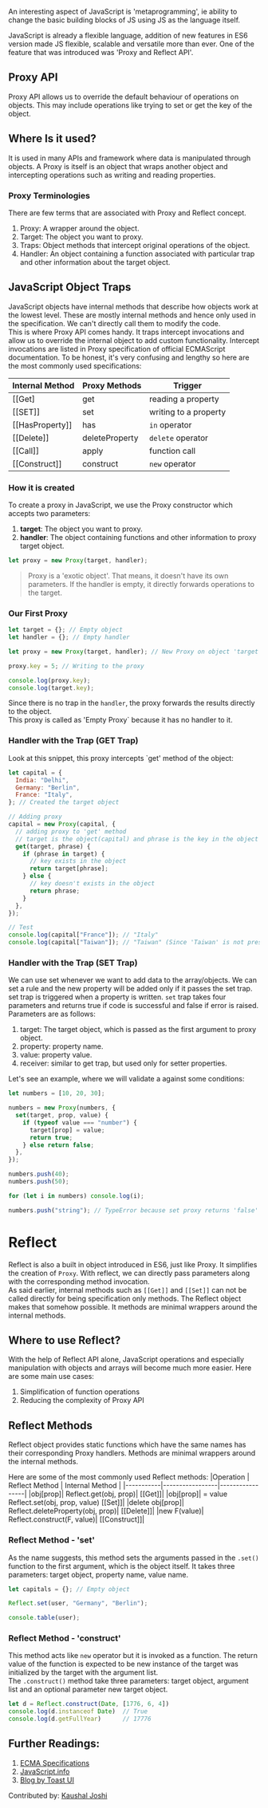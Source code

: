 An interesting aspect of JavaScript is 'metaprogramming', ie ability to change the basic building blocks of JS using JS as the language itself.

JavaScript is already a flexible language, addition of new features in ES6 version made JS flexible, scalable and versatile more than ever. One of the feature that was introduced was 'Proxy and Reflect API'.

## Proxy API

Proxy API allows us to override the default behaviour of operations on objects. This may include operations like trying to set or get the key of the object.

## Where Is it used?

It is used in many APIs and framework where data is manipulated through objects. A Proxy is itself is an object that wraps another object and intercepting operations such as writing and reading properties.

### Proxy Terminologies

There are few terms that are associated with Proxy and Reflect concept.

1. Proxy: A wrapper around the object.
2. Target: The object you want to proxy.
3. Traps: Object methods that intercept original operations of the object.
4. Handler: An object containing a function associated with particular trap and other information about the target object.

## JavaScript Object Traps

JavaScript objects have internal methods that describe how objects work at the lowest level. These are mostly internal methods and hence only used in the specification. We can't directly call them to modify the code.  
This is where Proxy API comes handy. It traps intercept invocations and allow us to override the internal object to add custom functionality.
Intercept invocations are listed in Proxy specification of official ECMAScript documentation. To be honest, it's very confusing and lengthy so here are the most commonly used specifications:

| Internal Method | Proxy Methods  | Trigger               |
| --------------- | -------------- | --------------------- |
| [[Get]          | get            | reading a property    |
| [[SET]]         | set            | writing to a property |
| [[HasProperty]] | has            | `in` operator         |
| [[Delete]]      | deleteProperty | `delete` operator     |
| [[Call]]        | apply          | function call         |
| [[Construct]]   | construct      | `new` operator        |

### How it is created

To create a proxy in JavaScript, we use the Proxy constructor which accepts two parameters:

1. **target**: The object you want to proxy.
2. **handler**: The object containing functions and other information to proxy target object.

```js
let proxy = new Proxy(target, handler);
```

> Proxy is a 'exotic object'. That means, it doesn't have its own parameters. If the handler is empty, it directly forwards operations to the target.

### Our First Proxy

```js
let target = {}; // Empty object
let handler = {}; // Empty handler

let proxy = new Proxy(target, handler); // New Proxy on object 'target'

proxy.key = 5; // Writing to the proxy

console.log(proxy.key);
console.log(target.key);
```

Since there is no trap in the `handler`, the proxy forwards the results directly to the object.  
This proxy is called as 'Empty Proxy` because it has no handler to it.

### Handler with the Trap (GET Trap)

Look at this snippet, this proxy intercepts `get' method of the object:

```js
let capital = {
  India: "Delhi",
  Germany: "Berlin",
  France: "Italy",
}; // Created the target object

// Adding proxy
capital = new Proxy(capital, {
  // adding proxy to 'get' method
  // target is the object(capital) and phrase is the key in the object
  get(target, phrase) {
    if (phrase in target) {
      // key exists in the object
      return target[phrase];
    } else {
      // key doesn't exists in the object
      return phrase;
    }
  },
});

// Test
console.log(capital["France"]); // "Italy"
console.log(capital["Taiwan"]); // "Taiwan" (Since 'Taiwan' is not present in the object.)
```

### Handler with the Trap (SET Trap)

We can use set whenever we want to add data to the array/objects. We can set a rule and the new property will be added only if it passes the set trap. set trap is triggered when a property is written.
`set` trap takes four parameters and returns true if code is successful and false if error is raised.
Parameters are as follows:

1. target: The target object, which is passed as the first argument to proxy object.
2. property: property name.
3. value: property value.
4. receiver: similar to get trap, but used only for setter properties.

Let's see an example, where we will validate a against some conditions:

```js
let numbers = [10, 20, 30];

numbers = new Proxy(numbers, {
  set(target, prop, value) {
    if (typeof value === "number") {
      target[prop] = value;
      return true;
    } else return false;
  },
});

numbers.push(40);
numbers.push(50);

for (let i in numbers) console.log(i);

numbers.push("string"); // TypeError because set proxy returns 'false'
```

# Reflect

Reflect is also a built in object introduced in ES6, just like Proxy. It simplifies the creation of `Proxy`. With reflect, we can directly pass parameters along with the corresponding method invocation.  
As said earlier, internal methods such as `[[Get]]` and `[[Set]]` can not be called directly for being specification only methods. The Reflect object makes that somehow possible. It methods are minimal wrappers around the internal methods.

## Where to use Reflect?

With the help of Reflect API alone, JavaScript operations and especially manipulation with objects and arrays will become much more easier. Here are some main use cases:

1. Simplification of function operations
2. Reducing the complexity of Proxy API

## Reflect Methods

Reflect object provides static functions which have the same names has their corresponding Proxy handlers. Methods are minimal wrappers around the internal methods.

Here are some of the most commonly used Reflect methods:
|Operation | Reflect Method | Internal Method |
|-----------|-----------------|-----------------|
|obj[prop]| Reflect.get(obj, prop)| [[Get]]|
|obj[prop]| = value Reflect.set(obj, prop, value) [[Set]]|
|delete obj[prop]| Reflect.deleteProperty(obj, prop)| [[Delete]]|
|new F(value)| Reflect.construct(F, value)| [[Construct]]|

### Reflect Method - 'set'

As the name suggests, this method sets the arguments passed in the `.set()` function to the first argument, which is the object itself. It takes three parameters: target object, property name, value name.

```js
let capitals = {}; // Empty object

Reflect.set(user, "Germany", "Berlin");

console.table(user);
```

### Reflect Method - 'construct'

This method acts like `new` operator but it is invoked as a function. The return value of the function is expected to be new instance of the target was initialized by the target with the argument list.  
The `.construct()` method take three parameters: target object, argument list and an optional parameter new target object.

```js
let d = Reflect.construct(Date, [1776, 6, 4])
console.log(d.instanceof Date)  // True
console.log(d.getFullYear)      // 17776
```

## Further Readings:

1. [ECMA Specifications](https://tc39.es/ecma262/#sec-proxy-object-internal-methods-and-internal-slots)
2. [JavaScript.info](https://javascript.info/proxy)
3. [Blog by Toast UI](https://toastui.medium.com/javascript-proxy-but-with-reflect-665f868fbeba)

Contributed by: [Kaushal Joshi](https://github.com/joshi-kaushal)
